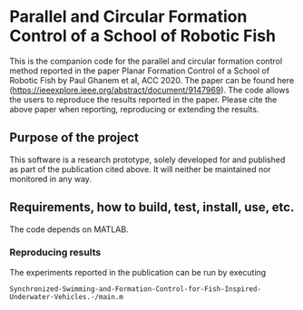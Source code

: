# Parallel and Circular Formation Control of a School of Robotic Fish
This is the companion code for the parallel and circular formation control method reported in the paper Planar Formation Control of a School of Robotic Fish by Paul Ghanem et al, ACC 2020. The paper can be found here (https://ieeexplore.ieee.org/abstract/document/9147969). The code allows the users to reproduce the results reported in the paper. Please cite the above paper when reporting, reproducing or extending the results.
## Purpose of the project
This software is a research prototype, solely developed for and published as part of the publication cited above. It will neither be maintained nor monitored in any way.
## Requirements, how to build, test, install, use, etc.
The code depends on MATLAB.
### Reproducing results
The experiments reported in the publication can be run by executing 
```
Synchronized-Swimming-and-Formation-Control-for-Fish-Inspired-Underwater-Vehicles.-/main.m
```

